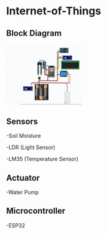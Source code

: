 # Internet-of-Things

## Block Diagram
<img src="https://github.com/WasiatD/Internet-of-Things/blob/d004f344c30fbfdf679d596c1cf52eed86b421c1/Diagram%20Block.png" width="40%" />  

## Sensors

-Soil Moisture 

-LDR (Light Sensor)

-LM35 (Temperature Sensor)

## Actuator

-Water Pump

## Microcontroller

-ESP32
